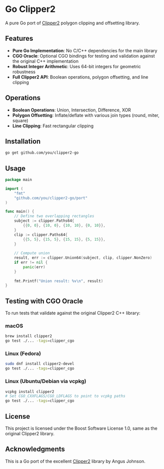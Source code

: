 # Go Clipper2

A pure Go port of [Clipper2](https://github.com/AngusJohnson/Clipper2) polygon clipping and offsetting library.

## Features

- **Pure Go Implementation**: No C/C++ dependencies for the main library
- **CGO Oracle**: Optional CGO bindings for testing and validation against the original C++ implementation
- **Robust Integer Arithmetic**: Uses 64-bit integers for geometric robustness
- **Full Clipper2 API**: Boolean operations, polygon offsetting, and line clipping

## Operations

- **Boolean Operations**: Union, Intersection, Difference, XOR
- **Polygon Offsetting**: Inflate/deflate with various join types (round, miter, square)
- **Line Clipping**: Fast rectangular clipping

## Installation

```bash
go get github.com/you/clipper2-go
```

## Usage

```go
package main

import (
    "fmt"
    "github.com/you/clipper2-go/port"
)

func main() {
    // Define two overlapping rectangles
    subject := clipper.Paths64{
        {{0, 0}, {10, 0}, {10, 10}, {0, 10}},
    }
    clip := clipper.Paths64{
        {{5, 5}, {15, 5}, {15, 15}, {5, 15}},
    }
    
    // Compute union
    result, err := clipper.Union64(subject, clip, clipper.NonZero)
    if err != nil {
        panic(err)
    }
    
    fmt.Printf("Union result: %v\n", result)
}
```

## Testing with CGO Oracle

To run tests that validate against the original Clipper2 C++ library:

### macOS
```bash
brew install clipper2
go test ./... -tags=clipper_cgo
```

### Linux (Fedora)
```bash
sudo dnf install clipper2-devel
go test ./... -tags=clipper_cgo
```

### Linux (Ubuntu/Debian via vcpkg)
```bash
vcpkg install clipper2
# Set CGO_CXXFLAGS/CGO_LDFLAGS to point to vcpkg paths
go test ./... -tags=clipper_cgo
```

## License

This project is licensed under the Boost Software License 1.0, same as the original Clipper2 library.

## Acknowledgments

This is a Go port of the excellent [Clipper2](https://github.com/AngusJohnson/Clipper2) library by Angus Johnson.